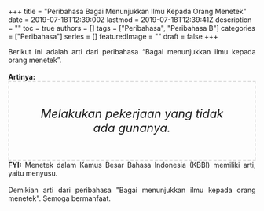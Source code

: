+++
title = "Peribahasa Bagai Menunjukkan Ilmu Kepada Orang Menetek"
date = 2019-07-18T12:39:00Z
lastmod = 2019-07-18T12:39:41Z
description = ""
toc = true
authors = []
tags = ["Peribahasa", "Peribahasa B"]
categories = ["Peribahasa"]
series = []
featuredImage = ""
draft = false
+++

<div dir="ltr" style="text-align: left;" trbidi="on"><div style="text-align: justify;">Berikut ini adalah arti dari peribahasa “Bagai menunjukkan ilmu kepada orang menetek”.</div><br /><div style="text-align: justify;"><b>Artinya:</b></div><div style="border: 2px dashed #ddd; font-size: 24px; height: auto; margin: 0 auto; padding: 50px; text-align: center; width: auto;"><i>Melakukan pekerjaan yang tidak ada gunanya.</i></div><div style="text-align: justify;"><b>FYI:</b> Menetek dalam Kamus Besar Bahasa Indonesia (KBBI) memiliki arti, yaitu menyusu.<br /><br /></div><div style="text-align: justify;">Demikian arti dari peribahasa "Bagai menunjukkan ilmu kepada orang menetek". Semoga bermanfaat.</div></div>
